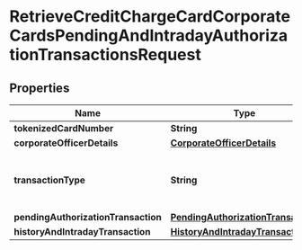 # RetrieveCreditChargeCardCorporateCardsPendingAndIntradayAuthorizationTransactionsRequest

## Properties
Name | Type | Description | Notes
------------ | ------------- | ------------- | -------------
**tokenizedCardNumber** | **String** | Tokenized card number | 
**corporateOfficerDetails** | [**CorporateOfficerDetails**](CorporateOfficerDetails.md) |  |  [optional]
**transactionType** | **String** | transactionType. This is a reference data field. Please use /v1/utilities/referenceData/{transactionType} resource to get possible values of this field with descriptions | 
**pendingAuthorizationTransaction** | [**PendingAuthorizationTransaction**](PendingAuthorizationTransaction.md) |  |  [optional]
**historyAndIntradayTransaction** | [**HistoryAndIntradayTransaction**](HistoryAndIntradayTransaction.md) |  |  [optional]
